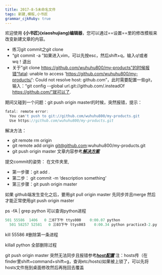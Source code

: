 ```yaml
---
title: 2017-8-5未命名文件
tags: 新建,模板,小书匠
grammar_cjkRuby: true
---
```



欢迎使用 **{小书匠}(xiaoshujiang)编辑器**，您可以通过==设置==里的修改模板来改变新建文章的内容。
- 练习git commit之git clone
- “git commit -a ”如果进入vim，可以先按esc，然后shift+q，输入q!或者wq！退出
- 关于”git clone https://github.com/wuhuhu800/my-products”的时候报错“fatal: unable to access 'https://github.com/wuhuhu800/my-products/': Could not resolve host: github.com”，此时需要配置一些git，输入：“git config --global url.git://github.com/.insteadOf https://github.com/”就可以了.

期间又碰到一个问题：git push origin master的时候，突然报错，提示：

``` javascript
fatal: remote error:
  You can't push to git://github.com/wuhuhu800/my-products.git
  Use https://github.com/wuhuhu800/my-products.git
```

解决方法：
- git remote rm origin
- git remote add origin git@github.com:wuhuhu800/my-products.git
- git push origin master
文章内容参考[***解决方案***](https://coderwall.com/p/7begkw/fatal-remote-error-you-can-t-push-to-git)

提交commit的姿势：
在文件夹里,
- 第一步骤：git add .
- 第二步： git commit -m ‘description something’
- 第三步骤：git push origin master

如果 github端发生变化之后，要用git pull origin master 先同步并且merge
然后才能正常使用git push origin master

ps -fA | grep python 可以查询python进程
```javascript
501 55586  1406   0 二07下午 ttys000    0:00.07 python
  501 58257 52581   0 三03下午 ttys003    0:00.34 python practice3-2.py
```
kill 55586  #删除第一条进程

killall python 全部删除过程

git push origin master 突然无法同步且报错参考[***host配置***](http://www.jianshu.com/p/5347b29b3249)
注：hosts传（在finder里shift+command+shift+g，查询etc/hosts)如果被上锁了，可以先将hosts文件拖到桌面修改然后再拖回去覆盖
